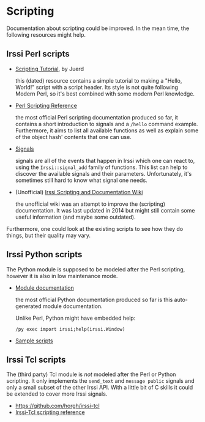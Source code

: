 # Scripting

Documentation about scripting could be improved. In the mean time, the
following resources might help.

## Irssi Perl scripts

- [Scripting Tutorial](https://juerd.nl/site.plp/irssiscripttut), by Juerd

  this (dated) resource contains a simple tutorial to making a "Hello,
  World!" script with a script header. Its style is not quite
  following Modern Perl, so it's best combined with some modern Perl
  knowledge.

- [Perl Scripting Reference](https://codeberg.org/irssi/irssi/src/branch/master/docs/perl.txt)

  the most official Perl scripting documentation produced so far, it
  contains a short introduction to signals and a `/hello` command
  example. Furthermore, it aims to list all available functions as
  well as explain some of the object hash' contents that one can
  use.

- [Signals](https://codeberg.org/irssi/irssi/src/branch/master/docs/signals.txt)

  signals are all of the events that happen in Irssi which one can
  react to, using the `Irssi::signal_add` family of functions. This
  list can help to discover the available signals and their
  parameters.  Unfortunately, it's sometimes still hard to know what
  signal one needs.

- (Unofficial) [Irssi Scripting and Documentation Wiki](https://github.com/shabble/irssi-docs/wiki)

  the unofficial wiki was an attempt to improve the (scripting)
  documentation. It was last updated in 2014 but might still contain
  some useful information (and maybe some outdated).

Furthermore, one could look at the existing scripts to see how they do
things, but their quality may vary.

## Irssi Python scripts

The Python module is supposed to be modeled after the Perl scripting,
however it is also in low maintenance mode.

- [Module documentation](https://htmlpreview.github.io/?https://github.com/irssi-import/irssi-python/blob/py3/docs/irssi-python.html)

  the most official Python documentation produced so far is this
  auto-generated module documentation.

  Unlike Perl, Python might have embedded help:

      /py exec import irssi;help(irssi.Window)

- [Sample scripts](https://github.com/irssi-import/irssi-python/blob/py3/scripts)

## Irssi Tcl scripts

The (third party) Tcl module is *not* modeled after the Perl or Python
scripting. It only implements the `send_text` and `message public`
signals and only a small subset of the other Irssi API. With a little
bit of C skills it could be extended to cover more Irssi signals.

- https://github.com/horgh/irssi-tcl
- [Irssi-Tcl scripting reference](https://github.com/horgh/irssi-tcl/blob/master/docs/scripting.md)
